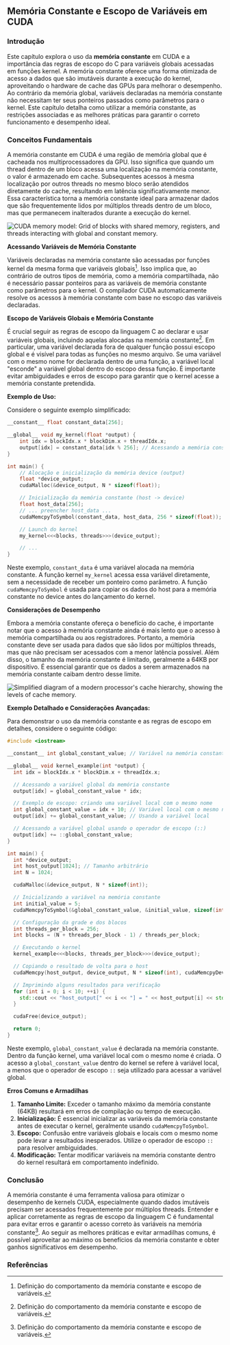 ## Memória Constante e Escopo de Variáveis em CUDA

### Introdução
Este capítulo explora o uso da **memória constante** em CUDA e a importância das regras de escopo do C para variáveis globais acessadas em funções kernel. A memória constante oferece uma forma otimizada de acesso a dados que são imutáveis durante a execução do kernel, aproveitando o hardware de cache das GPUs para melhorar o desempenho. Ao contrário da memória global, variáveis declaradas na memória constante não necessitam ter seus ponteiros passados como parâmetros para o kernel. Este capítulo detalha como utilizar a memória constante, as restrições associadas e as melhores práticas para garantir o correto funcionamento e desempenho ideal.

### Conceitos Fundamentais

A memória constante em CUDA é uma região de memória global que é cacheada nos multiprocessadores da GPU. Isso significa que quando um thread dentro de um bloco acessa uma localização na memória constante, o valor é armazenado em cache. Subsequentes acessos à mesma localização por outros threads no mesmo bloco serão atendidos diretamente do cache, resultando em latência significativamente menor. Essa característica torna a memória constante ideal para armazenar dados que são frequentemente lidos por múltiplos threads dentro de um bloco, mas que permanecem inalterados durante a execução do kernel.

![CUDA memory model: Grid of blocks with shared memory, registers, and threads interacting with global and constant memory.](./../images/image10.jpg)

**Acessando Variáveis de Memória Constante**

Variáveis declaradas na memória constante são acessadas por funções kernel da mesma forma que variáveis globais[^1]. Isso implica que, ao contrário de outros tipos de memória, como a memória compartilhada, não é necessário passar ponteiros para as variáveis de memória constante como parâmetros para o kernel. O compilador CUDA automaticamente resolve os acessos à memória constante com base no escopo das variáveis declaradas.

**Escopo de Variáveis Globais e Memória Constante**

É crucial seguir as regras de escopo da linguagem C ao declarar e usar variáveis globais, incluindo aquelas alocadas na memória constante[^1]. Em particular, uma variável declarada fora de qualquer função possui escopo global e é visível para todas as funções no mesmo arquivo. Se uma variável com o mesmo nome for declarada dentro de uma função, a variável local "esconde" a variável global dentro do escopo dessa função. É importante evitar ambiguidades e erros de escopo para garantir que o kernel acesse a memória constante pretendida.

**Exemplo de Uso:**

Considere o seguinte exemplo simplificado:

```c++
__constant__ float constant_data[256];

__global__ void my_kernel(float *output) {
    int idx = blockIdx.x * blockDim.x + threadIdx.x;
    output[idx] = constant_data[idx % 256]; // Acessando a memória constante
}

int main() {
    // Alocação e inicialização da memória device (output)
    float *device_output;
    cudaMalloc(&device_output, N * sizeof(float));

    // Inicialização da memória constante (host -> device)
    float host_data[256];
    // ... preencher host_data ...
    cudaMemcpyToSymbol(constant_data, host_data, 256 * sizeof(float));

    // Launch do kernel
    my_kernel<<<blocks, threads>>>(device_output);

    // ...
}
```

Neste exemplo, `constant_data` é uma variável alocada na memória constante. A função kernel `my_kernel` acessa essa variável diretamente, sem a necessidade de receber um ponteiro como parâmetro. A função `cudaMemcpyToSymbol` é usada para copiar os dados do host para a memória constante no device antes do lançamento do kernel.

**Considerações de Desempenho**

Embora a memória constante ofereça o benefício do cache, é importante notar que o acesso à memória constante ainda é mais lento que o acesso à memória compartilhada ou aos registradores. Portanto, a memória constante deve ser usada para dados que são lidos por múltiplos threads, mas que não precisam ser acessados com a menor latência possível. Além disso, o tamanho da memória constante é limitado, geralmente a 64KB por dispositivo. É essencial garantir que os dados a serem armazenados na memória constante caibam dentro desse limite.

![Simplified diagram of a modern processor's cache hierarchy, showing the levels of cache memory.](./../images/image5.jpg)

**Exemplo Detalhado e Considerações Avançadas:**

Para demonstrar o uso da memória constante e as regras de escopo em detalhes, considere o seguinte código:

```c++
#include <iostream>

__constant__ int global_constant_value; // Variável na memória constante

__global__ void kernel_example(int *output) {
  int idx = blockIdx.x * blockDim.x + threadIdx.x;

  // Acessando a variável global da memória constante
  output[idx] = global_constant_value * idx;

  // Exemplo de escopo: criando uma variável local com o mesmo nome
  int global_constant_value = idx + 10; // Variável local com o mesmo nome
  output[idx] += global_constant_value; // Usando a variável local

  // Acessando a variável global usando o operador de escopo (::)
  output[idx] += ::global_constant_value;
}

int main() {
  int *device_output;
  int host_output[1024]; // Tamanho arbitrário
  int N = 1024;

  cudaMalloc(&device_output, N * sizeof(int));

  // Inicializando a variável na memória constante
  int initial_value = 5;
  cudaMemcpyToSymbol(&global_constant_value, &initial_value, sizeof(int));

  // Configuração da grade e dos blocos
  int threads_per_block = 256;
  int blocks = (N + threads_per_block - 1) / threads_per_block;

  // Executando o kernel
  kernel_example<<<blocks, threads_per_block>>>(device_output);

  // Copiando o resultado de volta para o host
  cudaMemcpy(host_output, device_output, N * sizeof(int), cudaMemcpyDeviceToHost);

  // Imprimindo alguns resultados para verificação
  for (int i = 0; i < 10; ++i) {
    std::cout << "host_output[" << i << "] = " << host_output[i] << std::endl;
  }

  cudaFree(device_output);

  return 0;
}
```

Neste exemplo, `global_constant_value` é declarada na memória constante. Dentro da função kernel, uma variável local com o mesmo nome é criada. O acesso a `global_constant_value` dentro do kernel se refere à variável local, a menos que o operador de escopo `::` seja utilizado para acessar a variável global.

**Erros Comuns e Armadilhas**

1.  **Tamanho Limite:** Exceder o tamanho máximo da memória constante (64KB) resultará em erros de compilação ou tempo de execução.
2.  **Inicialização:** É essencial inicializar as variáveis da memória constante antes de executar o kernel, geralmente usando `cudaMemcpyToSymbol`.
3.  **Escopo:** Confusão entre variáveis globais e locais com o mesmo nome pode levar a resultados inesperados. Utilize o operador de escopo `::` para resolver ambiguidades.
4.  **Modificação:** Tentar modificar variáveis na memória constante dentro do kernel resultará em comportamento indefinido.

### Conclusão
A memória constante é uma ferramenta valiosa para otimizar o desempenho de kernels CUDA, especialmente quando dados imutáveis precisam ser acessados frequentemente por múltiplos threads. Entender e aplicar corretamente as regras de escopo da linguagem C é fundamental para evitar erros e garantir o acesso correto às variáveis na memória constante[^1]. Ao seguir as melhores práticas e evitar armadilhas comuns, é possível aproveitar ao máximo os benefícios da memória constante e obter ganhos significativos em desempenho.

### Referências
[^1]: Definição do comportamento da memória constante e escopo de variáveis.
<!-- END -->